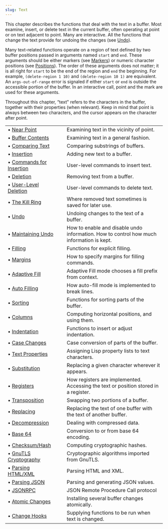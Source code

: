 ```yaml
---
slug: Text
---
```


This chapter describes the functions that deal with the text in a buffer. Most examine, insert, or delete text in the current buffer, often operating at point or on text adjacent to point. Many are interactive. All the functions that change the text provide for undoing the changes (see [Undo](Undo)).

Many text-related functions operate on a region of text defined by two buffer positions passed in arguments named `start` and `end`. These arguments should be either markers (see [Markers](Markers)) or numeric character positions (see [Positions](Positions)). The order of these arguments does not matter; it is all right for `start` to be the end of the region and `end` the beginning. For example, `(delete-region 1 10)` and `(delete-region 10 1)` are equivalent. An `args-out-of-range` error is signaled if either `start` or `end` is outside the accessible portion of the buffer. In an interactive call, point and the mark are used for these arguments.

Throughout this chapter, “text" refers to the characters in the buffer, together with their properties (when relevant). Keep in mind that point is always between two characters, and the cursor appears on the character after point.

|                                                    |    |                                                                                          |
| :------------------------------------------------- | -- | :--------------------------------------------------------------------------------------- |
| • [Near Point](Near-Point)                         |    | Examining text in the vicinity of point.                                                 |
| • [Buffer Contents](Buffer-Contents)               |    | Examining text in a general fashion.                                                     |
| • [Comparing Text](Comparing-Text)                 |    | Comparing substrings of buffers.                                                         |
| • [Insertion](Insertion)                           |    | Adding new text to a buffer.                                                             |
| • [Commands for Insertion](Commands-for-Insertion) |    | User-level commands to insert text.                                                      |
| • [Deletion](Deletion)                             |    | Removing text from a buffer.                                                             |
| • [User-Level Deletion](User_002dLevel-Deletion)   |    | User-level commands to delete text.                                                      |
| • [The Kill Ring](The-Kill-Ring)                   |    | Where removed text sometimes is saved for later use.                                     |
| • [Undo](Undo)                                     |    | Undoing changes to the text of a buffer.                                                 |
| • [Maintaining Undo](Maintaining-Undo)             |    | How to enable and disable undo information. How to control how much information is kept. |
| • [Filling](Filling)                               |    | Functions for explicit filling.                                                          |
| • [Margins](Margins)                               |    | How to specify margins for filling commands.                                             |
| • [Adaptive Fill](Adaptive-Fill)                   |    | Adaptive Fill mode chooses a fill prefix from context.                                   |
| • [Auto Filling](Auto-Filling)                     |    | How auto-fill mode is implemented to break lines.                                        |
| • [Sorting](Sorting)                               |    | Functions for sorting parts of the buffer.                                               |
| • [Columns](Columns)                               |    | Computing horizontal positions, and using them.                                          |
| • [Indentation](Indentation)                       |    | Functions to insert or adjust indentation.                                               |
| • [Case Changes](Case-Changes)                     |    | Case conversion of parts of the buffer.                                                  |
| • [Text Properties](Text-Properties)               |    | Assigning Lisp property lists to text characters.                                        |
| • [Substitution](Substitution)                     |    | Replacing a given character wherever it appears.                                         |
| • [Registers](Registers)                           |    | How registers are implemented. Accessing the text or position stored in a register.      |
| • [Transposition](Transposition)                   |    | Swapping two portions of a buffer.                                                       |
| • [Replacing](Replacing)                           |    | Replacing the text of one buffer with the text of another buffer.                        |
| • [Decompression](Decompression)                   |    | Dealing with compressed data.                                                            |
| • [Base 64](Base-64)                               |    | Conversion to or from base 64 encoding.                                                  |
| • [Checksum/Hash](Checksum_002fHash)               |    | Computing cryptographic hashes.                                                          |
| • [GnuTLS Cryptography](GnuTLS-Cryptography)       |    | Cryptographic algorithms imported from GnuTLS.                                           |
| • [Parsing HTML/XML](Parsing-HTML_002fXML)         |    | Parsing HTML and XML.                                                                    |
| • [Parsing JSON](Parsing-JSON)                     |    | Parsing and generating JSON values.                                                      |
| • [JSONRPC](JSONRPC)                               |    | JSON Remote Procedure Call protocol                                                      |
| • [Atomic Changes](Atomic-Changes)                 |    | Installing several buffer changes atomically.                                            |
| • [Change Hooks](Change-Hooks)                     |    | Supplying functions to be run when text is changed.                                      |
